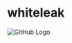 # whiteleak

![GitHub Logo](https://raw.githubusercontent.com/wiki/ekils/whiteleak/136626.Pwaxwp.0a589594-9d52-4d7f-bd24-48cb92a9ec66.png)

